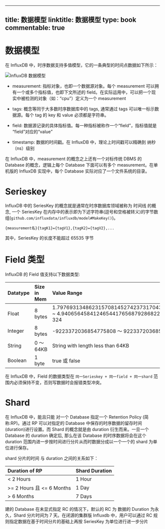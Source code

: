 
---
title: 数据模型
linktitle: 数据模型
type: book
commentable: true
---

# 数据模型

在 InfluxDB 中，时序数据支持多值模型，它的一条典型的时间点数据如下所示：

![InfluxDB 数据模型](https://s2.ax1x.com/2019/11/20/MWi1n1.png)

- measurement: 指标对象，也即一个数据源对象。每个 measurement 可以拥有一个或多个指标值，也即下文所述的 field。在实际运用中，可以把一个现实中被检测的对象（如：“cpu”）定义为一个 measurement

- tags: 概念等同于大多数时序数据库中的 tags, 通常通过 tags 可以唯一标示数据源。每个 tag 的 key 和 value 必须都是字符串。

- field: 数据源记录的具体指标值。每一种指标被称作一个“field”，指标值就是 “field”对应的“value”

- timestamp: 数据的时间戳。在 InfluxDB 中，理论上时间戳可以精确到 纳秒（ns）级别

在 InfluxDB 中，measurement 的概念之上还有一个对标传统 DBMS 的 Database 的概念，逻辑上每个 Database 下面可以有多个 measurement。在单机版的 InfluxDB 实现中，每个 Database 实际对应了一个文件系统的目录。

# Serieskey

InfluxDB 中的 SeriesKey 的概念就是通常在时序数据库领域被称为 时间线 的概念, 一个 SeriesKey 在内存中的表示即为下述字符串(逗号和空格被转义)的字节数组(`github.com/influxdata/influxdb/model#MakeKey()`)。

```
{measurement名}{tagK1}={tagV1},{tagK2}={tagV2},...
```

其中，SeriesKey 的长度不能超过 65535 字节

# Field 类型

InfluxDB 的 Field 值支持以下数据类型:

| Datatype | Size in Mem | Value Range                                                                                     |
| :------- | :---------- | :---------------------------------------------------------------------------------------------- |
| Float    | 8 bytes     | 1.797693134862315708145274237317043567981e+308 ~ 4.940656458412465441765687928682213723651e-324 |
| Integer  | 8 bytes     | -9223372036854775808 ～ 9223372036854775807                                                     |
| String   | 0 ～ 64KB   | String with length less than 64KB                                                               |
| Boolean  | 1 byte      | true 或 false                                                                                   |

在 InfluxDB 中，Field 的数据类型在 `同一Serieskey + 同一field + 同一shard` 范围内必须保持不变，否则写数据时会报错类型冲突。

# Shard

在 InfluxDB 中，能且只能 对一个 Database 指定一个 Retention Policy (简称:RP)。通过 RP 可以对指定的 Database 中保存的时序数据的留存时间(duration)进行设置。而 Shard 的概念就是由 duration 衍生而来。一旦一个 Database 的 duration 确定后, 那么在该 Database 的时序数据将会在这个 duration 范围内进一步按时间进行分片从而时数据分成以一个一个的 shard 为单位进行保存。

shard 分片的时间 与 duration 之间的关系如下：

| Duration of RP            | Shard Duration |
| :------------------------ | :------------- |
| < 2 Hours                 | 1 Hour         |
| >= 2 Hours 且 <= 6 Months | 1 Day          |
| > 6 Months                | 7 Days         |

建的 Database 在未显式指定 RC 的情况下，默认的 RC 为 数据的 Duration 为永久，Shard 分片时间为 7 天。在闭源的集群版 Influxdb 中，用户可以通过 RC 规则指定数据在基于时间分片的基础上再按 SeriesKey 为单位进行进一步分片

    